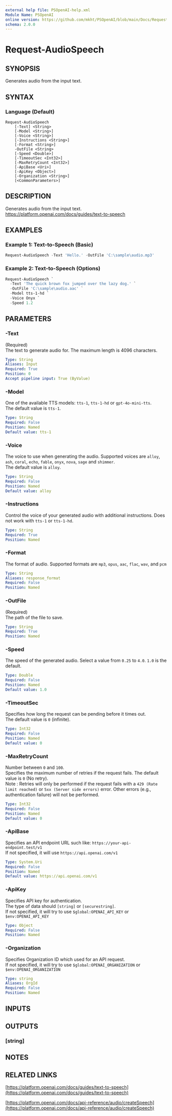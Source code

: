 ```yaml
---
external help file: PSOpenAI-help.xml
Module Name: PSOpenAI
online version: https://github.com/mkht/PSOpenAI/blob/main/Docs/Request-AudioSpeech.md
schema: 2.0.0
---
```


# Request-AudioSpeech

## SYNOPSIS
Generates audio from the input text.

## SYNTAX

### Language (Default)
```
Request-AudioSpeech
    [-Text] <String>
    [-Model <String>]
    [-Voice <String>]
    [-Instructions <String>]
    [-Format <String>]
    -OutFile <String>
    [-Speed <Double>]
    [-TimeoutSec <Int32>]
    [-MaxRetryCount <Int32>]
    [-ApiBase <Uri>]
    [-ApiKey <Object>]
    [-Organization <String>]
    [<CommonParameters>]
```


## DESCRIPTION
Generates audio from the input text.  
https://platform.openai.com/docs/guides/text-to-speech

## EXAMPLES

### Example 1: Text-to-Speech (Basic)
```PowerShell
Request-AudioSpeech -Text 'Hello.' -OutFile 'C:\sample\audio.mp3'
```

### Example 2: Text-to-Speech (Options)
```PowerShell
Request-AudioSpeech `
  -Text 'The quick brown fox jumped over the lazy dog.' `
  -OutFile 'C:\sample\audio.aac' `
  -Model tts-1-hd `
  -Voice Onyx `
  -Speed 1.2
```

## PARAMETERS

### -Text
(Required)  
The text to generate audio for. The maximum length is 4096 characters.

```yaml
Type: String
Aliases: Input
Required: True
Position: 0
Accept pipeline input: True (ByValue)
```

### -Model
One of the available TTS models: `tts-1`, `tts-1-hd` or `gpt-4o-mini-tts`.  
The default value is `tts-1`.

```yaml
Type: String
Required: False
Position: Named
Default value: tts-1
```

### -Voice
The voice to use when generating the audio. Supported voices are `alloy`, `ash`, `coral`, `echo`, `fable`, `onyx`, `nova`, `sage` and `shimmer`.  
The default value is `alloy`.

```yaml
Type: String
Required: False
Position: Named
Default value: alloy
```

### -Instructions
Control the voice of your generated audio with additional instructions. Does not work with `tts-1` or `tts-1-hd`.

```yaml
Type: String
Required: True
Position: Named
```

### -Format
The format of audio. Supported formats are `mp3`, `opus`, `aac`, `flac`, `wav`, and `pcm`

```yaml
Type: String
Aliases: response_format
Required: False
Position: Named
```

### -OutFile
(Required)  
The path of the file to save.

```yaml
Type: String
Required: True
Position: Named
```

### -Speed
The speed of the generated audio. Select a value from `0.25` to `4.0`. `1.0` is the default.

```yaml
Type: Double
Required: False
Position: Named
Default value: 1.0
```

### -TimeoutSec
Specifies how long the request can be pending before it times out.  
The default value is `0` (infinite).

```yaml
Type: Int32
Required: False
Position: Named
Default value: 0
```

### -MaxRetryCount
Number between `0` and `100`.  
Specifies the maximum number of retries if the request fails. The default value is `0` (No retry).  
Note : Retries will only be performed if the request fails with a `429 (Rate limit reached)` or `5xx (Server side errors)` error. Other errors (e.g., authentication failure) will not be performed.  

```yaml
Type: Int32
Required: False
Position: Named
Default value: 0
```

### -ApiBase
Specifies an API endpoint URL such like: `https://your-api-endpoint.test/v1`  
If not specified, it will use `https://api.openai.com/v1`

```yaml
Type: System.Uri
Required: False
Position: Named
Default value: https://api.openai.com/v1
```

### -ApiKey
Specifies API key for authentication.  
The type of data should `[string]` or `[securestring]`.  
If not specified, it will try to use `$global:OPENAI_API_KEY` or `$env:OPENAI_API_KEY`

```yaml
Type: Object
Required: False
Position: Named
```

### -Organization
Specifies Organization ID which used for an API request.  
If not specified, it will try to use `$global:OPENAI_ORGANIZATION` or `$env:OPENAI_ORGANIZATION`

```yaml
Type: string
Aliases: OrgId
Required: False
Position: Named
```

## INPUTS

## OUTPUTS

### [string]
## NOTES

## RELATED LINKS
[https://platform.openai.com/docs/guides/text-to-speech](https://platform.openai.com/docs/guides/text-to-speech)

[https://platform.openai.com/docs/api-reference/audio/createSpeech](https://platform.openai.com/docs/api-reference/audio/createSpeech)
